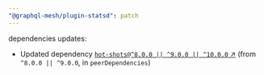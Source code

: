 ```yaml
---
"@graphql-mesh/plugin-statsd": patch
---
```

dependencies updates:
  - Updated dependency [`hot-shots@^8.0.0 || ^9.0.0 || ^10.0.0` ↗︎](https://www.npmjs.com/package/hot-shots/v/8.0.0) (from `^8.0.0 || ^9.0.0`, in `peerDependencies`)
